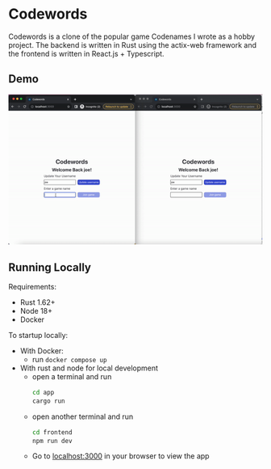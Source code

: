 # Codewords

Codewords is a clone of the popular game Codenames I wrote as a hobby project. The backend is written in Rust using the actix-web framework and the frontend is written in React.js + Typescript.

## Demo

![demo](readme/example.gif)

## Running Locally

Requirements:
+ Rust 1.62+
+ Node 18+
+ Docker

To startup locally:
+ With Docker:
  + run `docker compose up`
+ With rust and node for local development
  + open a terminal and run
    ```sh
    cd app
    cargo run
    ```
  + open another terminal and run
    ```sh
    cd frontend
    npm run dev
    ```
  + Go to [localhost:3000](http://localhost:3000/) in your browser to view the app
